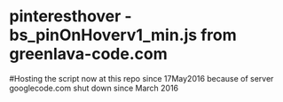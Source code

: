 # pinteresthover - bs_pinOnHoverv1_min.js from greenlava-code.com

#Hosting the script now at this repo since 17May2016 because of server googlecode.com shut down since March 2016
